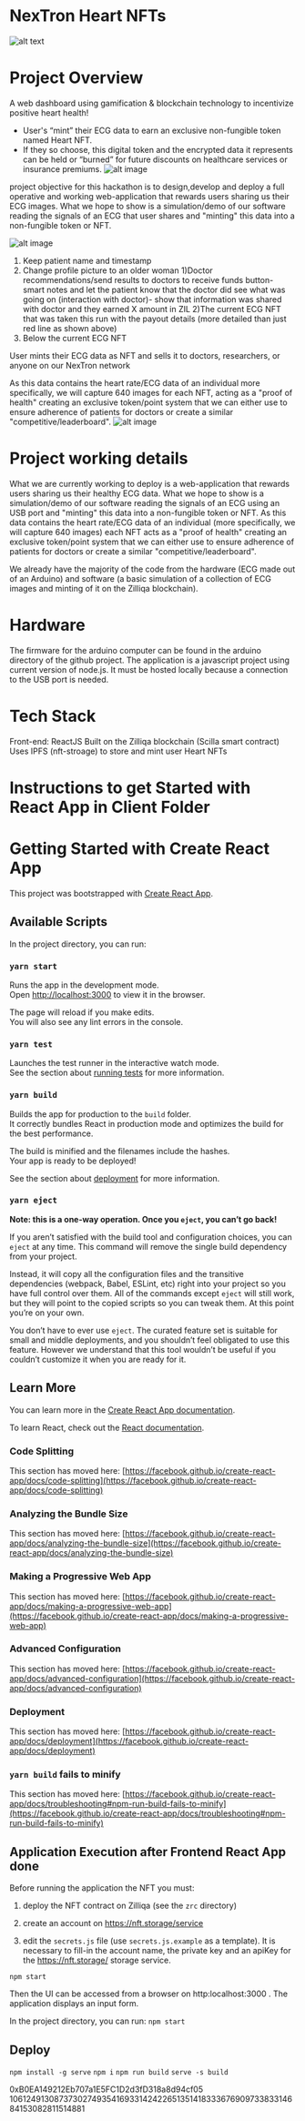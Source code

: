 # NexTron Heart NFTs


![alt text](https://github.com/Apollo9999/NEXTRON-ECG_Heart/blob/main/zil-heartbeat-nft-main/doc-img/LOGO%20B2.jpg)

# Project Overview
A web dashboard using gamification & blockchain technology to incentivize positive heart health!
- User's “mint” their ECG data to earn an exclusive non-fungible token named Heart NFT.
- If they so choose, this digital token and the encrypted data it represents can be held or “burned” for future discounts on healthcare services or insurance premiums.
![alt image](https://github.com/drraghavendra/Nextron_ECG/blob/main/zil-heartbeat-nft-main/doc-img/nextron1.PNG)

project  objective for this hackathon is to design,develop and deploy a full operative and working web-application that rewards users sharing us their ECG images. What we hope to show is a simulation/demo of our software reading  the signals of an ECG that user shares and "minting" this data into a non-fungible token or NFT. 


![alt image](https://github.com/Apollo9999/NEXTRON-ECG_Heart/blob/main/zil-heartbeat-nft-main/images/patient%20ECG%20details.png)

1)	Keep patient name and timestamp 
2)	Change profile picture to an older woman
1)Doctor recommendations/send results to doctors to receive funds button- smart notes and let the patient know that the doctor did see what was going on (interaction with doctor)- show that information was shared with doctor and they earned X amount in ZIL
2)The current ECG NFT that was taken this run with the payout details (more detailed than just red line as shown above)
3) Below the current ECG  NFT

User mints their ECG data as NFT and sells it to doctors, researchers, or anyone on our NexTron network




As this data contains the heart rate/ECG data of an individual  more specifically, we will capture 640 images for each NFT, acting as a "proof of health" creating an exclusive token/point system that we can either use to ensure adherence of patients for doctors or create a similar "competitive/leaderboard".
![alt image](https://github.com/Apollo9999/NEXTRON-ECG_Heart/blob/main/zil-heartbeat-nft-main/doc-img/nextron2.PNG)


# Project working details 

What we are currently working to deploy is a web-application that rewards users sharing us  their healthy ECG data. What we hope to show is a simulation/demo of our software reading  the signals of an ECG using an USB port and "minting" this data into a non-fungible token or NFT. As this data contains the heart rate/ECG data of an individual (more specifically, we will capture 640 images) each NFT acts as a "proof of health" creating an exclusive token/point system that we can either use to ensure adherence of patients for doctors or create a similar "competitive/leaderboard".

We already have the majority of the code from the hardware (ECG made out of an Arduino) and software (a basic simulation of a collection of ECG images and minting of it on the Zilliqa blockchain).

# Hardware 

The firmware for the arduino computer can be found in the arduino directory of the github project.
The application is a javascript project using current version of node.js. It must be hosted locally because a connection to the USB port is needed.



# Tech Stack
Front-end: ReactJS
Built on the Zilliqa blockchain (Scilla smart contract)
Uses IPFS (nft-stroage) to store and mint user Heart NFTs  

# Instructions to get Started with  React App in Client Folder

# Getting Started with Create React App

This project was bootstrapped with [Create React App](https://github.com/facebook/create-react-app).

## Available Scripts

In the project directory, you can run:

### `yarn start`

Runs the app in the development mode.\
Open [http://localhost:3000](http://localhost:3000) to view it in the browser.

The page will reload if you make edits.\
You will also see any lint errors in the console.

### `yarn test`

Launches the test runner in the interactive watch mode.\
See the section about [running tests](https://facebook.github.io/create-react-app/docs/running-tests) for more information.

### `yarn build`

Builds the app for production to the `build` folder.\
It correctly bundles React in production mode and optimizes the build for the best performance.

The build is minified and the filenames include the hashes.\
Your app is ready to be deployed!

See the section about [deployment](https://facebook.github.io/create-react-app/docs/deployment) for more information.

### `yarn eject`

**Note: this is a one-way operation. Once you `eject`, you can’t go back!**

If you aren’t satisfied with the build tool and configuration choices, you can `eject` at any time. This command will remove the single build dependency from your project.

Instead, it will copy all the configuration files and the transitive dependencies (webpack, Babel, ESLint, etc) right into your project so you have full control over them. All of the commands except `eject` will still work, but they will point to the copied scripts so you can tweak them. At this point you’re on your own.

You don’t have to ever use `eject`. The curated feature set is suitable for small and middle deployments, and you shouldn’t feel obligated to use this feature. However we understand that this tool wouldn’t be useful if you couldn’t customize it when you are ready for it.

## Learn More

You can learn more in the [Create React App documentation](https://facebook.github.io/create-react-app/docs/getting-started).

To learn React, check out the [React documentation](https://reactjs.org/).

### Code Splitting

This section has moved here: [https://facebook.github.io/create-react-app/docs/code-splitting](https://facebook.github.io/create-react-app/docs/code-splitting)

### Analyzing the Bundle Size

This section has moved here: [https://facebook.github.io/create-react-app/docs/analyzing-the-bundle-size](https://facebook.github.io/create-react-app/docs/analyzing-the-bundle-size)

### Making a Progressive Web App

This section has moved here: [https://facebook.github.io/create-react-app/docs/making-a-progressive-web-app](https://facebook.github.io/create-react-app/docs/making-a-progressive-web-app)

### Advanced Configuration

This section has moved here: [https://facebook.github.io/create-react-app/docs/advanced-configuration](https://facebook.github.io/create-react-app/docs/advanced-configuration)

### Deployment

This section has moved here: [https://facebook.github.io/create-react-app/docs/deployment](https://facebook.github.io/create-react-app/docs/deployment)

### `yarn build` fails to minify

This section has moved here: [https://facebook.github.io/create-react-app/docs/troubleshooting#npm-run-build-fails-to-minify](https://facebook.github.io/create-react-app/docs/troubleshooting#npm-run-build-fails-to-minify)



## Application Execution after  Frontend React App  done


Before running the application the NFT you must:

1. deploy the NFT contract on
Zilliqa (see the `zrc` directory)

2. create an account on https://nft.storage/service

3. edit the `secrets.js` file (use `secrets.js.example` as a
template). It is necessary to fill-in the account name, the private
key and an apiKey for the https://nft.storage/ storage service.


```
npm start
```
Then the UI can be accessed from a browser on http:localhost:3000 . The application displays an input form.



In the project directory, you can run: `npm start`

## Deploy

`npm install -g serve`
`npm i`
`npm run build`
`serve -s build`

0xB0EA149212Eb707a1E5FC1D2d3fD318a8d94cf05
106124913087373027493541693314242265135141833367690973383314684153082811514881





